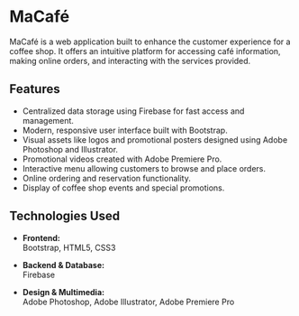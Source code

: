 # MaCafé

MaCafé is a web application built to enhance the customer experience for a coffee shop. It offers an intuitive platform for accessing café information, making online orders, and interacting with the services provided.

## Features

- Centralized data storage using Firebase for fast access and management.
- Modern, responsive user interface built with Bootstrap.
- Visual assets like logos and promotional posters designed using Adobe Photoshop and Illustrator.
- Promotional videos created with Adobe Premiere Pro.
- Interactive menu allowing customers to browse and place orders.
- Online ordering and reservation functionality.
- Display of coffee shop events and special promotions.

## Technologies Used

- **Frontend:**  
  Bootstrap, HTML5, CSS3

- **Backend & Database:**  
  Firebase

- **Design & Multimedia:**  
  Adobe Photoshop, Adobe Illustrator, Adobe Premiere Pro
